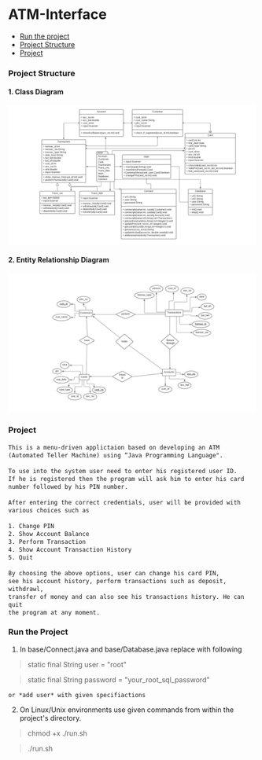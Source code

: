 # ATM-Interface
- [Run the project](#run-the-project)
- [Project Structure](#project-structure)
- [Project](#project)

### Project Structure

  #### 1. Class Diagram

  ![](/resources/Class_diagram.png)
  
  #### 2. Entity Relationship Diagram

  ![](/resources/ER_diagram.png)
  
  ### Project
  
    This is a menu-driven applictaion based on developing an ATM 
    (Automated Teller Machine) using “Java Programming Language".   
    
    To use into the system user need to enter his registered user ID. 
    If he is registered then the program will ask him to enter his card 
    number followed by his PIN number.
 
    After entering the correct credentials, user will be provided with various choices such as
 
    1. Change PIN
    2. Show Account Balance
    3. Perform Transaction
    4. Show Account Transaction History
    5. Quit
    
    By choosing the above options, user can change his card PIN,
    see his account history, perform transactions such as deposit, withdrawl,
    transfer of money and can also see his transactions history. He can quit
    the program at any moment.
    
### Run the Project

  1. In base/Connect.java and base/Database.java replace with following

  > static final String user = "root"

  > static final String password = "your_root_sql_password"

    or *add user* with given specifiactions


  2. On Linux/Unix environments use given commands from within
  the project's directory.

  > chmod +x ./run.sh

  > ./run.sh
